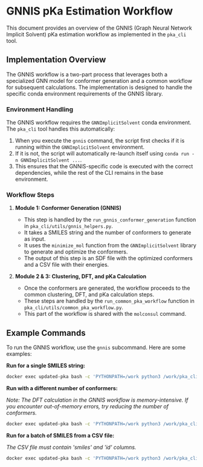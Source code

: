 # GNNIS pKa Estimation Workflow

This document provides an overview of the GNNIS (Graph Neural Network Implicit Solvent) pKa estimation workflow as implemented in the `pka_cli` tool.

## Implementation Overview

The GNNIS workflow is a two-part process that leverages both a specialized GNN model for conformer generation and a common workflow for subsequent calculations. The implementation is designed to handle the specific conda environment requirements of the GNNIS library.

### Environment Handling

The GNNIS workflow requires the `GNNImplicitSolvent` conda environment. The `pka_cli` tool handles this automatically:

1.  When you execute the `gnnis` command, the script first checks if it is running within the `GNNImplicitSolvent` environment.
2.  If it is not, the script will automatically re-launch itself using `conda run -n GNNImplicitSolvent ...`.
3.  This ensures that the GNNIS-specific code is executed with the correct dependencies, while the rest of the CLI remains in the base environment.

### Workflow Steps

1.  **Module 1: Conformer Generation (GNNIS)**
    *   This step is handled by the `run_gnnis_conformer_generation` function in `pka_cli/utils/gnnis_helpers.py`.
    *   It takes a SMILES string and the number of conformers to generate as input.
    *   It uses the `minimize_mol` function from the `GNNImplicitSolvent` library to generate and optimize the conformers.
    *   The output of this step is an SDF file with the optimized conformers and a CSV file with their energies.

2.  **Module 2 & 3: Clustering, DFT, and pKa Calculation**
    *   Once the conformers are generated, the workflow proceeds to the common clustering, DFT, and pKa calculation steps.
    *   These steps are handled by the `run_common_pka_workflow` function in `pka_cli/utils/common_pka_workflow.py`.
    *   This part of the workflow is shared with the `molconsul` command.

## Example Commands

To run the GNNIS workflow, use the `gnnis` subcommand. Here are some examples:

**Run for a single SMILES string:**

```bash
docker exec updated-pka bash -c 'PYTHONPATH=/work python3 /work/pka_cli/main.py gnnis --smiles "NC(=O)CO" --output_dir "cli-gnnis-test"'
```

**Run with a different number of conformers:**

*Note: The DFT calculation in the GNNIS workflow is memory-intensive. If you encounter out-of-memory errors, try reducing the number of conformers.* 

```bash
docker exec updated-pka bash -c 'PYTHONPATH=/work python3 /work/pka_cli/main.py gnnis --smiles "NC(=O)CO" --output_dir "cli-gnnis-test" --num_confs 10'
```

**Run for a batch of SMILES from a CSV file:**

*The CSV file must contain 'smiles' and 'id' columns.*

```bash
docker exec updated-pka bash -c 'PYTHONPATH=/work python3 /work/pka_cli/main.py gnnis --csv "path/to/your/file.csv" --output_dir "cli-gnnis-batch-test"'
```
